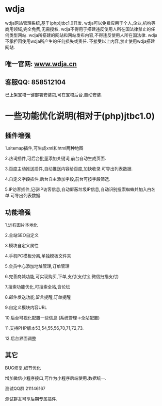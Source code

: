 # wdja
wdja网站管理系统,基于(php)jtbc1.0开发.
wdja可以免费应用于个人,企业,机构等商用领域,完全免费,无需授权.
wdja不得用于搭建违反使用人所在国法律禁止的任何类型网站.
wdja所搭建的网站和网站发布内容,不得违反使用人所在国法律.
wdja不承担因使用wdja所产生的任何损失或责任.
不接受以上内容,禁止使用wdja搭建网站.

## 唯一官网: www.wdja.cn
## 客服QQ: 858512104


已上架宝塔一键部署安装包,可在宝塔后台,自动安装.


# 一些功能优化说明(相对于(php)jtbc1.0)

## 插件增强

1.sitemap插件,可生成xml和html两种地图

2.热词插件,可后台批量添加关键词,前台自动生成页面.

3.百度主动推送插件,自动推送内容给百度,加快收录.可导出列表数据.

4.自定义字段插件,后台自主添加字段,前台可按字段筛选.

5.IP访客插件,记录IP访客信息,自动屏蔽垃圾IP信息,自动识别搜索蜘蛛并加入白名单.可导出列表数据.



## 功能增强

1.远程图片本地化

2.全站SEO自定义

3.模块自定义属性

4.手机PC模板分离,单独模板文件夹

5.会员中心添加地址管理,订单管理

6.完善商城功能,可实现购买,下单,支付(支付宝,微信扫描支付)

7.搜索功能优化,可搜索全站,含论坛

8.邮件发送功能,留言提醒,订单提醒

9.自定义模块内容URL

10.后台可视化配置一些信息.(系统管理->全站配置)

11.支持PHP版本53,54,55,56,70,71,72,73.

12.后台界面调整



## 其它

BUG修复,细节优化

增加微信小程序接口,可作为小程序后端使用.数据统一.



测试QQ群 211146167

测试群友可享后期专属插件.



